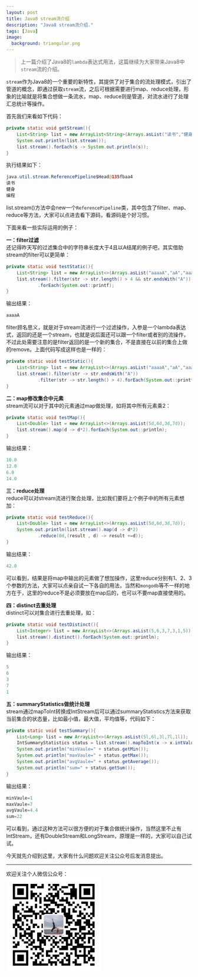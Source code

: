 ```yaml
---
layout: post
title: Java8 stream流介绍
description: "Java8 stream流介绍."
tags: [Java]
image:
  background: triangular.png
---
```




> 上一篇介绍了Java8的`lambda`表达式用法，这篇继续为大家带来Java8中`stream`流的介绍。
  
`stream`作为Java8的一个重要的新特性，其提供了对于集合的流处理模式，引出了管道的概念，即通过获取`stream`流，之后可根据需要进行map、reduce处理，形象的比喻就是将集合想做一条流水，map、reduce则是管道，对流水进行了处理汇总统计等操作。  

首先我们来看如下代码：

```java  
private static void getStream(){
    List<String> list = new ArrayList<String>(Arrays.asList("读书","健身","编程"));
    System.out.println(list.stream());
    list.stream().forEach(s -> System.out.println(s));
}
```

执行结果如下： 

```java   
java.util.stream.ReferencePipeline$Head@135fbaa4
读书
健身
编程
```

list.stream()方法中会new一个`ReferencePipeline`类，其中包含了filter、map、reduce等方法，大家可以点进去看下源码，看源码是个好习惯。

下面来看一些实际运用的例子：

**一：filter过滤**<br/>
还记得昨天写的过滤集合中的字符串长度大于4且以A结尾的例子吧，其实借助stream的filter可以更简单：  

```java  
private static void testStatic(){
    List<String> list = new ArrayList<>(Arrays.asList("aaaaA","aA","aaaaa"));
    list.stream().filter(str -> str.length() > 4 && str.endsWith("A"))
            .forEach(System.out::printf);
}
```

输出结果：

```java 
aaaaA
```

filter顾名思义，就是对于stream流进行一个过滤操作，入参是一个lambda表达式，返回的还是一个stream，也就是说后面还可以跟一个filter或者别的流操作，不过此处需要注意的是filter返回的是一个新的集合，不是直接在以前的集合上做的remove。上面代码写成这样也是一样的：  

```java 
private static void testStatic(){
    List<String> list = new ArrayList<>(Arrays.asList("aaaaA","aA","aaaaa"));
    list.stream().filter(str -> str.endsWith("A"))
            .filter(str -> str.length() > 4).forEach(System.out::printf);
}
```

**二：map修改集合中元素**<br/>
stream流可以对于其中的元素通过map做处理，如将其中所有元素乘2：

```java
private static void testMap(){
    List<Double> list = new ArrayList<>(Arrays.asList(5d,6d,3d,7d));
    list.stream().map(d -> d*2).forEach(System.out::println);
}
```
输出结果：

```java
10.0
12.0
6.0
14.0
```

**三：reduce处理**<br/>
reduce可以对stream流进行聚合处理，比如我们要将上个例子中的所有元素想加：

```java
private static void testReduce(){
    List<Double> list = new ArrayList<>(Arrays.asList(5d,6d,3d,7d));
    System.out.println(list.stream().map(d -> d*2)
            .reduce(0d,(result , d) -> result +=d));
}
```
输出结果：

```java
42.0
```
可以看到，结果是将map中输出的元素做了想加操作，这里reduce分别有1、2、3个参数的方法，大家可以点亲自试一下各自的用法，当然和`mongodb`等不一样的地方在于，这里的reduce不是必须要放在map后的，也可以不要map直接使用的。

**四：distinct去重处理**<br/>
distinct可以对集合进行去重处理，如：

```java
private static void testDistinct(){
    List<Integer> list = new ArrayList<>(Arrays.asList(5,6,3,7,3,1,5));
    list.stream().distinct().forEach(System.out::println);
}
```
输出结果：

```java
5
6
3
7
1
```

**五：summaryStatistics做统计处理**<br/>
stream通过mapToInt转换成IntStream后可以通过summaryStatistics方法来获取当前集合的状态量，比如最小值，最大值，平均值等，代码如下：

```java
private static void testSummary(){
    List<Long> list = new ArrayList<>(Arrays.asList(5l,6l,3l,7l,1l));
    IntSummaryStatistics status = list.stream().mapToInt(x -> x.intValue()).summaryStatistics();
    System.out.println("minVaule=" + status.getMin());
    System.out.println("maxVaule=" + status.getMax());
    System.out.println("avgVaule=" + status.getAverage());
    System.out.println("sum=" + status.getSum());
}
```
输出结果：

```java
minVaule=1
maxVaule=7
avgVaule=4.4
sum=22
```

可以看到，通过这种方法可以很方便的对于集合做统计操作，当然这里不止有IntStream，还有DoubleStream和LongStream，原理是一样的，大家可以自己试试。

今天就先介绍到这里，大家有什么问题欢迎关注公众号后发消息提出。

----------
欢迎关注个人微信公众号：<br/>
![](/images/weixin.jpg)
